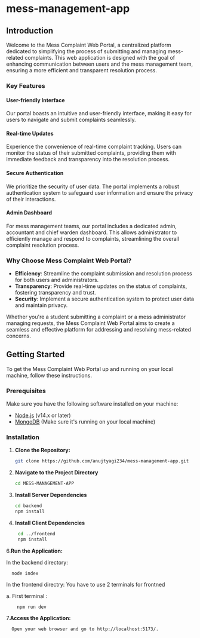 # mess-management-app
## Introduction

Welcome to the Mess Complaint Web Portal, a centralized platform dedicated to simplifying the process of submitting and managing mess-related complaints. This web application is designed with the goal of enhancing communication between users and the mess management team, ensuring a more efficient and transparent resolution process.

### Key Features

#### User-friendly Interface
Our portal boasts an intuitive and user-friendly interface, making it easy for users to navigate and submit complaints seamlessly.

#### Real-time Updates
Experience the convenience of real-time complaint tracking. Users can monitor the status of their submitted complaints, providing them with immediate feedback and transparency into the resolution process.

#### Secure Authentication
We prioritize the security of user data. The portal implements a robust authentication system to safeguard user information and ensure the privacy of their interactions.

#### Admin Dashboard
For mess management teams, our portal includes a dedicated admin, accountant and chief warden dashboard. This allows administrator to efficiently manage and respond to complaints, streamlining the overall complaint resolution process.

### Why Choose Mess Complaint Web Portal?

- **Efficiency**: Streamline the complaint submission and resolution process for both users and administrators.
- **Transparency**: Provide real-time updates on the status of complaints, fostering transparency and trust.
- **Security**: Implement a secure authentication system to protect user data and maintain privacy.

Whether you're a student submitting a complaint or a mess administrator managing requests, the Mess Complaint Web Portal aims to create a seamless and effective platform for addressing and resolving mess-related concerns.
## Getting Started

To get the Mess Complaint Web Portal up and running on your local machine, follow these instructions.

### Prerequisites

Make sure you have the following software installed on your machine:

- [Node.js](https://nodejs.org/) (v14.x or later)
- [MongoDB](https://www.mongodb.com/) (Make sure it's running on your local machine)

### Installation

1. **Clone the Repository:**

   ```bash
   git clone https://github.com/anujtyagi234/mess-management-app.git

2. **Navigate to the Project Directory**

   ```bash
   cd MESS-MANAGEMENT-APP

3. **Install Server Dependencies**
   
   ```bash
   cd backend
   npm install

4. **Install Client Dependencies**

   ```bash
    cd ../frontend
    npm install


6.**Run the Application:**
  
  In the backend directory:
  
      node index

  In the frontend directry: You have to use 2 terminals for frontned
  
  a. First terminal :
  
        npm run dev


7.**Access the Application:**

      Open your web browser and go to http://localhost:5173/.
      
   
   
